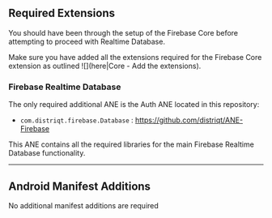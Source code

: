 

## Required Extensions

You should have been through the setup of the Firebase Core before attempting to proceed with Realtime Database.

Make sure you have added all the extensions required for the Firebase Core extension as outlined ![](here|Core - Add the extensions).


### Firebase Realtime Database

The only required additional ANE is the Auth ANE located in this repository:

- `com.distriqt.firebase.Database` : https://github.com/distriqt/ANE-Firebase

This ANE contains all the required libraries for the main Firebase Realtime Database functionality.


---

## Android Manifest Additions

No additional manifest additions are required




